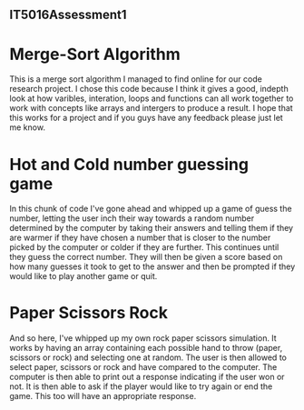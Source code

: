 ## IT5016Assessment1

# Merge-Sort Algorithm
This is a merge sort algorithm I managed to find online for our code research project. I chose this code because I think it gives a good, indepth look at how varibles, interation, loops and functions can all work together to work with concepts like arrays and intergers to produce a result. I hope that this works for a project and if you guys
have any feedback please just let me know.

# Hot and Cold number guessing game
In this chunk of code I've gone ahead and whipped up a game of guess the number, letting the user inch their way towards a random number determined by the computer by taking their
answers and telling them if they are warmer if they have chosen a number that is closer to the number picked by the computer or colder if they are further. This continues until they
guess the correct number. They will then be given a score based on how many guesses it took to get to the answer and then be prompted if they would like to play another game or quit.

# Paper Scissors Rock
And so here, I've whipped up my own rock paper scissors simulation. It works by having an array containing each possible hand to throw (paper, scissors or rock) and selecting one
at random. The user is then allowed to select paper, scissors or rock and have compared to the computer. The computer is then able to print out a response indicating if the user
won or not. It is then able to ask if the player would like to try again or end the game. This too will have an appropriate response.
